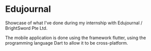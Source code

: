 # Edujournal
Showcase of what I've done during my internship with Edujournal / BrightSword Pte Ltd.
<p>The mobile application is done using the framework flutter, using the programming language Dart to allow it to be cross-platform.</p>
